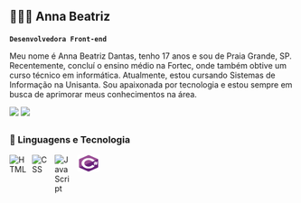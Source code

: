 ## 👩🏽‍💻 Anna Beatriz
**`Desenvolvedora Front-end`**

Meu nome é Anna Beatriz Dantas, tenho 17 anos e sou de Praia Grande, SP. Recentemente, concluí o ensino médio na Fortec, onde também obtive um curso técnico em informática. Atualmente, estou cursando Sistemas de Informação na Unisanta. Sou apaixonada por tecnologia e estou sempre em busca de aprimorar meus conhecimentos na área.

<a href = "mailto:contatorafaballerini@gmail.com"><img src="https://img.shields.io/badge/-Gmail-%23333?style=for-the-badge&logo=gmail&logoColor=white" target="_blank"></a>
<a href="https://www.linkedin.com/in/rafaella-ballerini-45875016a" target="_blank"><img src="https://img.shields.io/badge/-LinkedIn-%230077B5?style=for-the-badge&logo=linkedin&logoColor=white" target="_blank"></a> 

##

### 🤖 Linguagens e Tecnologia

<div>
<img 
    align="left" 
    alt="HTML"
    title="HTML" 
    width="30px" 
    style="padding-right: 10px;" 
    src="https://cdn.jsdelivr.net/gh/devicons/devicon@latest/icons/html5/html5-original.svg" 
/>
<img 
    align="left" 
    alt="CSS" 
    title="CSS"
    width="30px" 
    style="padding-right: 10px;" 
    src="https://cdn.jsdelivr.net/gh/devicons/devicon@latest/icons/css3/css3-original.svg" 
/>
<img 
    align="left" 
    alt="JavaScript" 
    title="JavaScript"
    width="30px" 
    style="padding-right: 10px;" 
    src="https://cdn.jsdelivr.net/gh/devicons/devicon@latest/icons/javascript/javascript-original.svg" 
/>

<img 
    align="center" 
    alt="Csharp" 
    height="30" 
    width="40" 
    src="https://raw.githubusercontent.com/devicons/devicon/master/icons/csharp/csharp-original.svg">
</div>

<br>

